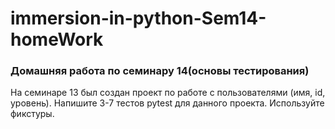 # immersion-in-python-Sem14-homeWork
### Домашняя работа по семинару 14(основы тестирования)

На семинаре 13 был создан проект по работе с пользователями (имя, id, уровень).
Напишите 3-7 тестов pytest для данного проекта.
Используйте фикстуры.
